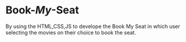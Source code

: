 # Book-_My_-Seat
By using the HTML,CSS,JS to develope the Book My Seat in which user selecting the movies on their choice  to book the seat.
